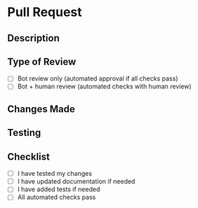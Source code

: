 # Pull Request

## Description
<!-- Describe your changes in detail -->

## Type of Review
<!-- Select one of the following options by checking the appropriate box -->
- [ ] Bot review only (automated approval if all checks pass)
- [ ] Bot + human review (automated checks with human review)

## Changes Made
<!-- List the main changes in this PR -->

## Testing
<!-- Describe how you tested your changes -->

## Checklist
- [ ] I have tested my changes
- [ ] I have updated documentation if needed
- [ ] I have added tests if needed
- [ ] All automated checks pass